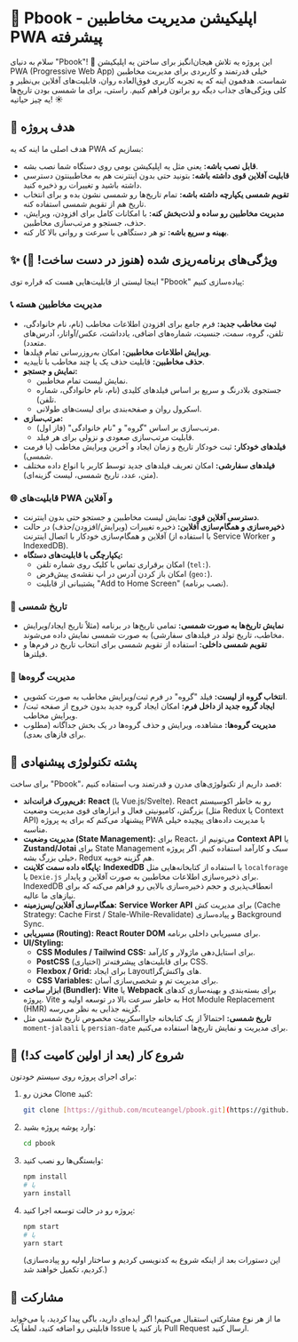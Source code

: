 # 📒 Pbook - اپلیکیشن مدیریت مخاطبین PWA پیشرفته

سلام به دنیای "Pbook"! 👋 این پروژه یه تلاش هیجان‌انگیز برای ساختن یه اپلیکیشن PWA (Progressive Web App) خیلی قدرتمند و کاربردی برای مدیریت مخاطبین شماست. هدفمون اینه که یه تجربه کاربری فوق‌العاده روان، قابلیت‌های آفلاین بی‌نظیر و کلی ویژگی‌های جذاب دیگه رو براتون فراهم کنیم. راستی، برای ما شمسی بودن تاریخ‌ها یه چیز حیاتیه! ☀️

## 🎯 هدف پروژه

هدف اصلی ما اینه که یه PWA بسازیم که:

* **قابل نصب باشه:** یعنی مثل یه اپلیکیشن بومی روی دستگاه شما نصب بشه.
* **قابلیت آفلاین قوی داشته باشه:** بتونید حتی بدون اینترنت هم به مخاطبینتون دسترسی داشته باشید و تغییرات رو ذخیره کنید.
* **تقویم شمسی یکپارچه داشته باشه:** تمام تاریخ‌ها رو شمسی نشون بده و برای انتخاب تاریخ هم از تقویم شمسی استفاده کنه.
* **مدیریت مخاطبین رو ساده و لذت‌بخش کنه:** با امکانات کامل برای افزودن، ویرایش، حذف، جستجو و مرتب‌سازی مخاطبین.
* **بهینه و سریع باشه:** تو هر دستگاهی با سرعت و روانی بالا کار کنه.

## ✨ ویژگی‌های برنامه‌ریزی شده (هنوز در دست ساخت! 🚧)

اینجا لیستی از قابلیت‌هایی هست که قراره توی "Pbook" پیاده‌سازی کنیم:

### 📞 مدیریت مخاطبین هسته
* **ثبت مخاطب جدید:** فرم جامع برای افزودن اطلاعات مخاطب (نام، نام خانوادگی، تلفن، گروه، سمت، جنسیت، شماره‌های اضافی، یادداشت، عکس/آواتار، آدرس‌های متعدد).
* **ویرایش اطلاعات مخاطبین:** امکان به‌روزرسانی تمام فیلدها.
* **حذف مخاطبین:** قابلیت حذف یک یا چند مخاطب با تأییدیه.
* **نمایش و جستجو:**
    * نمایش لیست تمام مخاطبین.
    * جستجوی بلادرنگ و سریع بر اساس فیلدهای کلیدی (نام، نام خانوادگی، شماره تلفن).
    * اسکرول روان و صفحه‌بندی برای لیست‌های طولانی.
* **مرتب‌سازی:**
    * مرتب‌سازی بر اساس "گروه" و "نام خانوادگی" (فاز اول).
    * قابلیت مرتب‌سازی صعودی و نزولی برای هر فیلد.
* **فیلدهای خودکار:** ثبت خودکار تاریخ و زمان ایجاد و آخرین ویرایش مخاطب (با فرمت شمسی).
* **فیلدهای سفارشی:** امکان تعریف فیلدهای جدید توسط کاربر با انواع داده مختلف (متن، عدد، تاریخ شمسی، لیست گزینه‌ای).

### 🌐 قابلیت‌های PWA و آفلاین
* **دسترسی آفلاین قوی:** نمایش لیست مخاطبین و جستجو حتی بدون اینترنت.
* **ذخیره‌سازی و همگام‌سازی آفلاین:** ذخیره تغییرات (ویرایش/افزودن/حذف) در حالت آفلاین و همگام‌سازی خودکار با اتصال اینترنت (با استفاده از Service Worker و IndexedDB).
* **یکپارچگی با قابلیت‌های دستگاه:**
    * امکان برقراری تماس با کلیک روی شماره تلفن (`tel:`).
    * امکان باز کردن آدرس در اپ نقشه‌ی پیش‌فرض (`geo:`).
    * پشتیبانی از قابلیت "Add to Home Screen" (نصب برنامه).

### 📅 تاریخ شمسی
* **نمایش تاریخ‌ها به صورت شمسی:** تمامی تاریخ‌ها در برنامه (مثلاً تاریخ ایجاد/ویرایش مخاطب، تاریخ تولد در فیلدهای سفارشی) به صورت شمسی نمایش داده می‌شوند.
* **تقویم شمسی داخلی:** استفاده از تقویم شمسی برای انتخاب تاریخ در فرم‌ها و فیلترها.

### 👥 مدیریت گروه‌ها
* **انتخاب گروه از لیست:** فیلد "گروه" در فرم ثبت/ویرایش مخاطب به صورت کشویی.
* **ایجاد گروه جدید از داخل فرم:** امکان ایجاد گروه جدید بدون خروج از صفحه ثبت/ویرایش مخاطب.
* **مدیریت گروه‌ها:** مشاهده، ویرایش و حذف گروه‌ها در یک بخش جداگانه (مطلوب برای فازهای بعدی).

## 🚀 پشته تکنولوژی پیشنهادی

برای ساخت "Pbook"، قصد داریم از تکنولوژی‌های مدرن و قدرتمند وب استفاده کنیم:

* **فریم‌ورک فرانت‌اند:** **React** (یا Vue.js/Svelte). React رو به خاطر اکوسیستم بزرگش، کامیونیتی فعال و ابزارهای قوی مدیریت وضعیت (مثل Redux یا Context API) پیشنهاد می‌کنم که برای یه پروژه PWA با مدیریت داده‌های پیچیده خیلی مناسبه.
* **مدیریت وضعیت (State Management):** برای React، می‌تونیم از **Context API** یا **Zustand/Jotai** برای State Management سبک و کارآمد استفاده کنیم. اگر پروژه خیلی بزرگ بشه، Redux هم گزینه خوبیه.
* **پایگاه داده سمت کلاینت:** **IndexedDB** با استفاده از کتابخانه‌هایی مثل `localforage` یا `Dexie.js` برای ذخیره‌سازی اطلاعات مخاطبین به صورت آفلاین و پایدار. IndexedDB انعطاف‌پذیری و حجم ذخیره‌سازی بالایی رو فراهم می‌کنه که برای نیازهای ما عالیه.
* **همگام‌سازی آفلاین/پس‌زمینه:** **Service Worker API** برای مدیریت کش (Cache Strategy: Cache First / Stale-While-Revalidate) و پیاده‌سازی Background Sync.
* **مسیریابی (Routing):** **React Router DOM** برای مسیریابی داخلی برنامه.
* **UI/Styling:**
    * **CSS Modules / Tailwind CSS:** برای استایل‌دهی ماژولار و کارآمد.
    * **PostCSS** (اختیاری) برای قابلیت‌های پیشرفته‌تر CSS.
    * **Flexbox / Grid:** برای ایجاد Layoutهای واکنش‌گرا.
    * **CSS Variables:** برای مدیریت تم و شخصی‌سازی آسان.
* **ابزار ساخت (Bundler):** **Vite** یا **Webpack** برای بسته‌بندی و بهینه‌سازی کدهای پروژه. Vite به خاطر سرعت بالا در توسعه اولیه و Hot Module Replacement (HMR) گزینه جذابی به نظر می‌رسه.
* **تاریخ شمسی:** احتمالاً از یک کتابخانه جاوااسکریپت مخصوص تاریخ شمسی مثل `moment-jalaali` یا `persian-date` برای مدیریت و نمایش تاریخ‌ها استفاده می‌کنیم.

## 🚀 شروع کار (بعد از اولین کامیت کد!)

برای اجرای پروژه روی سیستم خودتون:

1.  مخزن رو Clone کنید:
    ```bash
    git clone [https://github.com/mcuteangel/pbook.git](https://github.com/mcuteangel/pbook.git)
    ```
2.  وارد پوشه پروژه بشید:
    ```bash
    cd pbook
    ```
3.  وابستگی‌ها رو نصب کنید:
    ```bash
    npm install
    # یا
    yarn install
    ```
4.  پروژه رو در حالت توسعه اجرا کنید:
    ```bash
    npm start
    # یا
    yarn start
    ```
    (این دستورات بعد از اینکه شروع به کدنویسی کردیم و ساختار اولیه رو پیاده‌سازی کردیم، تکمیل خواهند شد.)

## 🤝 مشارکت

ما از هر نوع مشارکتی استقبال می‌کنیم! اگر ایده‌ای دارید، باگی پیدا کردید، یا می‌خواید قابلیتی رو اضافه کنید، لطفاً یک Issue باز کنید یا Pull Request ارسال کنید.
